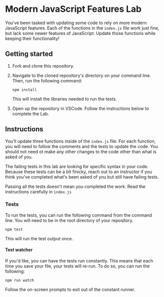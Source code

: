# Modern JavaScript Features Lab

You've been tasked with updating some code to rely on more modern JavaScript features. Each of the functions in the `index.js` file work just fine, but lack some newer features of JavaScript. Update those functions while keeping their functionality!

## Getting started

1. Fork and clone this repository.

1. Navigate to the cloned repository's directory on your command line. Then, run the following command:

   ```
   npm install
   ```

   This will install the libraries needed to run the tests.

1. Open up the repository in VSCode. Follow the instructions below to complete the Lab.

## Instructions

You'll update three functions inside of the `index.js` file. For each function, you will need to follow the comments and the tests to update the code. You should not need ot make any other changes to the code other than what is asked of you.

The failing tests in this lab are looking for specific syntax in your code. Because these tests can be a bit finicky, reach out to an instructor if you think you've completed what's been asked of you but still have failing tests.

Passing all the tests doesn't mean you completed the work. Read the instructions carefully in `index.js`

### Tests

To run the tests, you can run the following command from the command line. You will need to be in the root directory of your repository.

```
npm test
```

This will run the test output once.

#### Test watcher

If you'd like, you can have the tests run constantly. This means that each time you save your file, your tests will re-run. To do so, you can run the following:

```
npm run watch
```

Follow the on-screen prompts to exit out of the constant runner.
